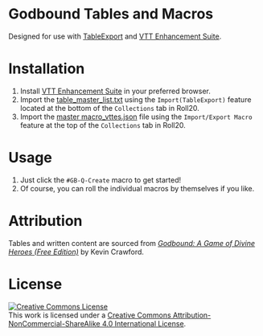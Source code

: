 # Godbound Tables and Macros

Designed for use with [TableExport](https://app.roll20.net/forum/post/1144568/script-tableexport-a-script-for-exporting-rollable-tables-between-accounts) and [VTT Enhancement Suite](https://justas-d.github.io/roll20-enhancement-suite/).

# Installation
1. Install [VTT Enhancement Suite](https://justas-d.github.io/roll20-enhancement-suite/) in your preferred browser.
2. Import the [table_master_list.txt](tables/master_table.txt) using the `Import(TableExport)` feature located at the bottom of the `Collections` tab in Roll20.
3. Import the [master macro_vttes.json](macros/master_macro_vttes.json) file using the `Import/Export Macro` feature at the top of the `Collections` tab in Roll20.

# Usage
1. Just click the `#GB-Q-Create` macro to get started!
2. Of course, you can roll the individual macros by themselves if you like.

# Attribution
Tables and written content are sourced from *[Godbound: A Game of Divine Heroes (Free Edition)](https://www.drivethrurpg.com/product/185959/Godbound-A-Game-of-Divine-Heroes-Free-Edition)* by Kevin Crawford. 

# License
<a rel="license" href="http://creativecommons.org/licenses/by-nc-sa/4.0/"><img alt="Creative Commons License" style="border-width:0" src="https://i.creativecommons.org/l/by-nc-sa/4.0/88x31.png" /></a><br />This work is licensed under a <a rel="license" href="http://creativecommons.org/licenses/by-nc-sa/4.0/">Creative Commons Attribution-NonCommercial-ShareAlike 4.0 International License</a>.
